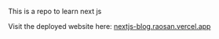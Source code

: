 This is a repo to learn next js 

Visit the deployed website here: [nextjs-blog.raosan.vercel.app](https://nextjs-blog.raosan.vercel.app/)